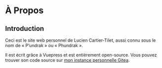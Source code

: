 # À Propos

## Introduction

Ceci est le site web personnel de Lucien Cartier-Tilet, aussi connu
sous le nom de « P’undrak » ou « Phundrak ».

Il est écrit grâce à Vuepress et est entièrement open-source. Vous pouvez
trouver son code source sur [mon instance personnelle
Gitea](https://labs.phundrak.com/phundrak/phundrak.com).
